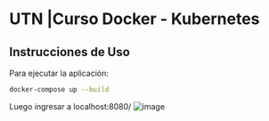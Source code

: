 # UTN |Curso Docker - Kubernetes

## Instrucciones de Uso

Para ejecutar la aplicación:

```bash
docker-compose up --build
```

Luego ingresar a localhost:8080/
![image](https://github.com/f4cuL/utn-curso-docker/assets/56969887/315ad222-b1a6-49c3-955e-7ae8a089f2ce)


